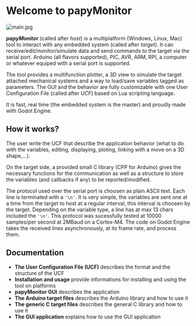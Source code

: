 # Welcome to papyMonitor

![main.jpg](main.gif)

***papyMonitor*** (called after *host*) is a multiplatform (Windows, Linux, Mac) tool to interact with any embedded system (called after *target*). It can receive/edit/monitor/simulate data and send commands to the target via the serial port. Arduino (all flavors supported), PIC, AVR, ARM, RPI, a computer or whatever equiped with a serial port is supported.

The tool provides a multifunction plotter, a 3D view to simulate the target attached mechanical systems and a way to load/save variables tagged as parameters. The GUI and the behavior are fully customizable with one User Configuration File (called after *UCF*) based on Lua scripting language.

It is fast, real time (the embedded system is the master) and proudly made with Godot Engine.

## How it works?

The user write the UCF that describe the application behavior (what to do with the variables, editing, displaying, ploting, linking with a move on a 3D shape,...).

On the target side, a provided small C library (CPP for Arduino) gives the necessary functions for the communication as well as a structure to store the variables (and callbacks if any) to be reported/modified.

The protocol used over the serial port is choosen as plain ASCII text. Each line is terminated with a `'\n'`. It is very simple, the variables are sent one at a time from the target to host at a regular interval, this interval is choosen by the target. Depending on the variable type, a line has at max 13 chars included the `'\n'`. This protocol was sucessfully tested at 10000 samples/per second at 2MBaud on a Cortex-M4. The code on Godot Engine takes the received lines asynchronously, at its  frame rate, and process them.

## Documentation

- **The User Configuration File (UCF)** describes the format and the structure of the UCF
- **Installation and usage** provide informations for installing and using the tool on platforms
- **papyMonitor GUI** describes the application
- **The Arduino target files** describes the Arduino library and how to use it
- **The generic C target files** describes the general C library and how to use it
- **The GUI application** explains how to use the GUI application
